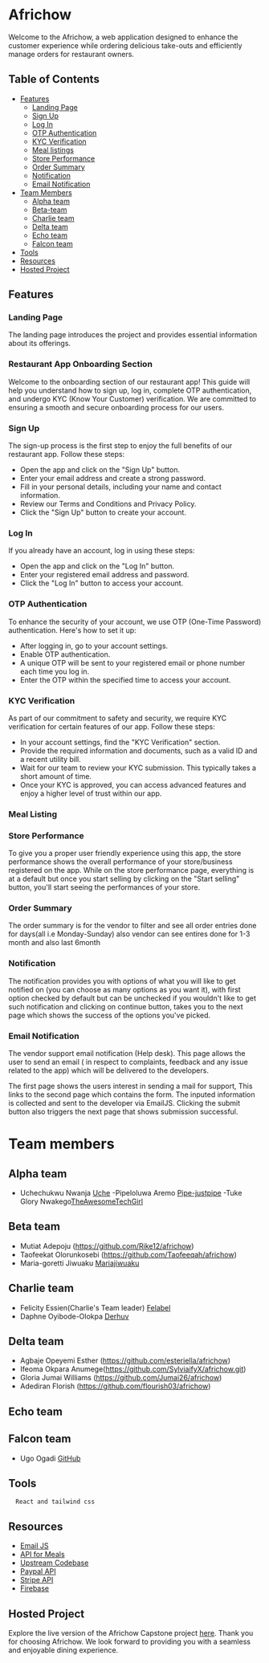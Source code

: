 # Africhow

Welcome to the Africhow, a web application designed to enhance the customer experience while ordering delicious take-outs and efficiently manage orders for restaurant owners.

## Table of Contents

- [Features](#features)
  - [Landing Page](#landing-page)
  - [Sign Up](#sign-up)
  - [Log In](#log-in)
  - [OTP Authentication](#otp-authentication)
  - [KYC Verification](#kyc-verification)
  - [Meal listings](#meal-listings)
  - [Store Performance](#store-performance)
  - [Order Summary](#order-summary)
  - [Notification](#notification)
  - [Email Notification](#email-notification)
- [Team Members](#team-members)
  - [Alpha team](#alpha-team)
  - [Beta-team](#beta-team)
  - [Charlie team](#charlie-team)
  - [Delta team](#delta-team)
  - [Echo team](#echo-team)
  - [Falcon team](#falcon-team)
- [Tools](#tools)
- [Resources](#resources)
- [Hosted Project](#hosted-project)

## Features

### Landing Page

The landing page introduces the project and provides essential information about its offerings.

### Restaurant App Onboarding Section

Welcome to the onboarding section of our restaurant app! This guide will help you understand how to sign up, log in, complete OTP authentication, and undergo KYC (Know Your Customer) verification. We are committed to ensuring a smooth and secure onboarding process for our users.

### Sign Up

The sign-up process is the first step to enjoy the full benefits of our restaurant app. Follow these steps:

- Open the app and click on the "Sign Up" button.
- Enter your email address and create a strong password.
- Fill in your personal details, including your name and contact information.
- Review our Terms and Conditions and Privacy Policy.
- Click the "Sign Up" button to create your account.

### Log In

If you already have an account, log in using these steps:

- Open the app and click on the "Log In" button.
- Enter your registered email address and password.
- Click the "Log In" button to access your account.

### OTP Authentication

To enhance the security of your account, we use OTP (One-Time Password) authentication. Here's how to set it up:

- After logging in, go to your account settings.
- Enable OTP authentication.
- A unique OTP will be sent to your registered email or phone number each time you log in.
- Enter the OTP within the specified time to access your account.

### KYC Verification

As part of our commitment to safety and security, we require KYC verification for certain features of our app. Follow these steps:

- In your account settings, find the "KYC Verification" section.
- Provide the required information and documents, such as a valid ID and a recent utility bill.
- Wait for our team to review your KYC submission. This typically takes a short amount of time.
- Once your KYC is approved, you can access advanced features and enjoy a higher level of trust within our app.

### Meal Listing

### Store Performance

To give you a proper user friendly experience using this app, the store performance shows the overall performance of your store/business registered on the app. While on the store performance page, everything is at a default but once you start selling by clicking on the "Start selling" button, you'll start seeing the performances of your store.

### Order Summary

The order summary is for the vendor to filter and see all order entries done for days(all i.e Monday-Sunday) also vendor can see entires done for 1-3 month and also last 6month

### Notification

The notification provides you with options of what you will like to get notified on (you can choose as many options as you want it), with first option checked by default but can be unchecked if you wouldn't like to get such notification and clicking on continue button, takes you to the next page which shows the success of the options you've picked.

### Email Notification

The vendor support email notification (Help desk). This page allows the user to send an email ( in respect to complaints, feedback and any issue related to the app) which will be delivered to the developers.

The first page shows the users interest in sending a mail for support, This links to the second page which contains the form. The inputed information is collected and sent to the developer via EmailJS. Clicking the submit button also triggers the next page that shows submission successful.

# Team members

## Alpha team

- Uchechukwu Nwanja [Uche](https://github.com/Ucheq)
  -Pipeloluwa Aremo [Pipe-justpipe](https://github.com/pipe-justpipe)
  -Tuke Glory Nwakego[TheAwesomeTechGirl](https://github.com/TheAwesomeTechGirl)

## Beta team

- Mutiat Adepoju (https://github.com/Rike12/africhow)
- Taofeekat Olorunkosebi (https://github.com/Taofeeqah/africhow)
- Maria-goretti Jiwuaku [Mariajiwuaku](https://github.com/mariajiwuaku/africhow.git)

## Charlie team

- Felicity Essien(Charlie's Team leader) [Felabel](https://github.com/felabel/africhow)
- Daphne Oyibode-Olokpa [Derhuv](https://github.com/derhuv/africhow)

## Delta team

- Agbaje Opeyemi Esther (https://github.com/esteriella/africhow)
- Ifeoma Okpara Anumege(https://github.com/SylviaifyX/africhow.git)
- Gloria Jumai Williams (https://github.com/Jumai26/africhow)
- Adediran Florish (https://github.com/flourish03/africhow)

## Echo team

## Falcon team

- Ugo Ogadi [GitHub](https://github.com/thisislaait)

## Tools

      React and tailwind css

## Resources

- [Email JS](https://www.emailjs.com/)
- [API for Meals](https://www.themealdb.com/api/json/v1/1/categories.php)
- [Upstream Codebase](https://github.com/PrincessMaggy/africhow)
- [Paypal API](https://developer.paypal.com/api/rest/)
- [Stripe API](https://stripe.com/docs/api)
- [Firebase](https://firebase.google.com/docs/build)

## Hosted Project

Explore the live version of the Africhow Capstone project [here](https://africhow.vercel.app/).
Thank you for choosing Africhow. We look forward to providing you with a seamless and enjoyable dining experience.
